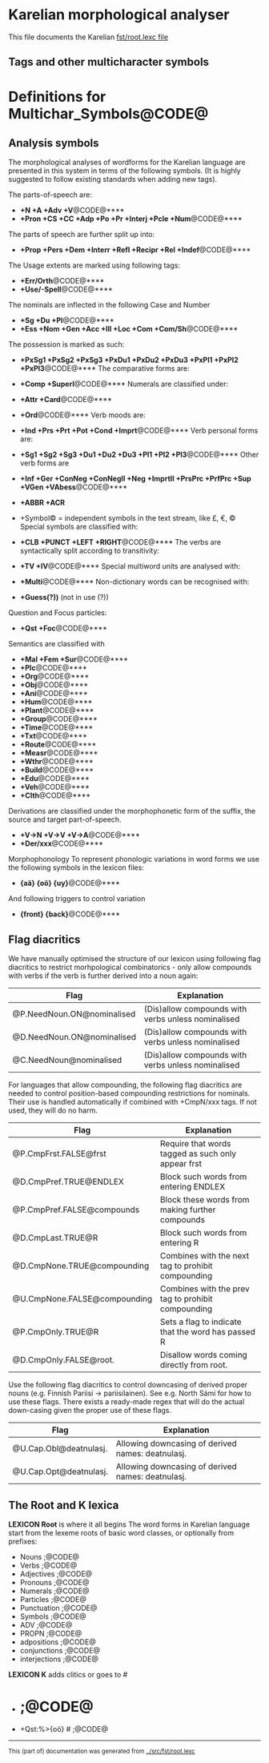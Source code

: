 
#         Karelian morphological analyser                      

This file documents the Karelian [fst/root.lexc file](https://github.com/giellalt/lang-krl/blob/main/src/fst/root.lexc)


## Tags and other multicharacter symbols

# Definitions for Multichar_Symbols@CODE@

## Analysis symbols
The morphological analyses of wordforms for the Karelian
language are presented in this system in terms of the following symbols.
(It is highly suggested to follow existing standards when adding new tags).

The parts-of-speech are:
* **+N +A +Adv +V**@CODE@****
* **+Pron +CS +CC +Adp +Po +Pr +Interj +Pcle +Num**@CODE@****

The parts of speech are further split up into:
* **+Prop +Pers +Dem +Interr +Refl +Recipr +Rel +Indef**@CODE@****

The Usage extents are marked using following tags:
* **+Err/Orth**@CODE@****
* **+Use/-Spell**@CODE@****

The nominals are inflected in the following Case and Number
* **+Sg +Du +Pl**@CODE@****
* **+Ess +Nom +Gen +Acc +Ill +Loc +Com +Com/Sh**@CODE@****

The possession is marked as such:
* **+PxSg1 +PxSg2 +PxSg3 +PxDu1 +PxDu2 +PxDu3 +PxPl1 +PxPl2 +PxPl3**@CODE@****
The comparative forms are:
* **+Comp +Superl**@CODE@****
Numerals are classified under:
* **+Attr +Card**@CODE@****
* **+Ord**@CODE@****
Verb moods are:
* **+Ind +Prs +Prt +Pot +Cond +Imprt**@CODE@****
Verb personal forms are:
* **+Sg1 +Sg2 +Sg3 +Du1 +Du2 +Du3 +Pl1 +Pl2 +Pl3**@CODE@****
Other verb forms are
* **+Inf +Ger +ConNeg +ConNegII +Neg +ImprtII +PrsPrc +PrfPrc +Sup +VGen +VAbess**@CODE@****

* **+ABBR +ACR** 
* +Symbol© = independent symbols in the text stream, like £, €, ©
Special symbols are classified with:
* **+CLB +PUNCT +LEFT +RIGHT**@CODE@****
The verbs are syntactically split according to transitivity:
* **+TV +IV**@CODE@****
Special multiword units are analysed with:
* **+Multi**@CODE@****
Non-dictionary words can be recognised with:
* **+Guess(?))** (not in use (?))

Question and Focus particles:
* **+Qst +Foc**@CODE@****


Semantics are classified with
* **+Mal +Fem +Sur**@CODE@****
* **+Plc**@CODE@****
* **+Org**@CODE@****
* **+Obj**@CODE@****
* **+Ani**@CODE@****
* **+Hum**@CODE@****
* **+Plant**@CODE@****
* **+Group**@CODE@****
* **+Time**@CODE@****
* **+Txt**@CODE@****
* **+Route**@CODE@****
* **+Measr**@CODE@****
* **+Wthr**@CODE@****
* **+Build**@CODE@****
* **+Edu**@CODE@****
* **+Veh**@CODE@****
* **+Clth**@CODE@****


Derivations are classified under the morphophonetic form of the suffix, the
source and target part-of-speech.
* **+V→N +V→V +V→A**@CODE@****
* **+Der/xxx**@CODE@****


Morphophonology
To represent phonologic variations in word forms we use the following
symbols in the lexicon files:
* **{aä} {oö} {uy}**@CODE@****

And following triggers to control variation
* **{front} {back}**@CODE@****

## Flag diacritics
We have manually optimised the structure of our lexicon using following
flag diacritics to restrict morhpological combinatorics - only allow compounds
with verbs if the verb is further derived into a noun again:

| Flag | Explanation |
|------|------------ |
|  @P.NeedNoun.ON@nominalised | (Dis)allow compounds with verbs unless nominalised
|  @D.NeedNoun.ON@nominalised | (Dis)allow compounds with verbs unless nominalised
|  @C.NeedNoun@nominalised | (Dis)allow compounds with verbs unless nominalised

For languages that allow compounding, the following flag diacritics are needed
to control position-based compounding restrictions for nominals. Their use is
handled automatically if combined with +CmpN/xxx tags. If not used, they will
do no harm.

| Flag | Explanation |
|------|------------ |
|  @P.CmpFrst.FALSE@frst | Require that words tagged as such only appear frst
|  @D.CmpPref.TRUE@ENDLEX | Block such words from entering ENDLEX
|  @P.CmpPref.FALSE@compounds | Block these words from making further compounds
|  @D.CmpLast.TRUE@R | Block such words from entering R
|  @D.CmpNone.TRUE@compounding | Combines with the next tag to prohibit compounding
|  @U.CmpNone.FALSE@compounding | Combines with the prev tag to prohibit compounding
|  @P.CmpOnly.TRUE@R | Sets a flag to indicate that the word has passed R
|  @D.CmpOnly.FALSE@root. | Disallow words coming directly from root.

Use the following flag diacritics to control downcasing of derived proper
nouns (e.g. Finnish Pariisi -> pariisilainen). See e.g. North Sámi for how to use
these flags. There exists a ready-made regex that will do the actual down-casing
given the proper use of these flags.

| Flag | Explanation |
|------|------------ |
|  @U.Cap.Obl@deatnulasj. | Allowing downcasing of derived names: deatnulasj.
|  @U.Cap.Opt@deatnulasj. | Allowing downcasing of derived names: deatnulasj.


## The Root and K lexica
**LEXICON Root** is where it all begins
The word forms in Karelian language start from the lexeme roots of basic
word classes, or optionally from prefixes:
* Nouns ;@CODE@
* Verbs ;@CODE@
* Adjectives ;@CODE@
* Pronouns ;@CODE@
* Numerals ;@CODE@
* Particles ;@CODE@
* Punctuation ;@CODE@
* Symbols ;@CODE@
* ADV ;@CODE@
* PROPN ;@CODE@
* adpositions ;@CODE@
* conjunctions ;@CODE@
* interjections ;@CODE@


**LEXICON K** adds clitics or goes to #
* # ;@CODE@
* +Qst:%>{oö} # ;@CODE@

* * *
<small>This (part of) documentation was generated from [../src/fst/root.lexc](http://github.com/giellalt/lang-krl/blob/main/../src/fst/root.lexc)</small>